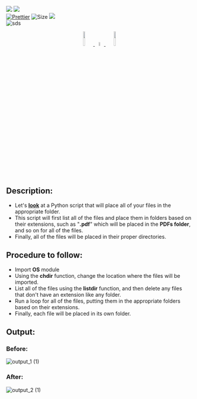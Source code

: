 ![](http://ForTheBadge.com/images/badges/made-with-python.svg)
![](https://forthebadge.com/images/badges/built-by-developers.svg)</br>
[![Prettier](https://img.shields.io/badge/Code%20Style-Prettier-red.svg)](https://github.com/prettier/prettier)
![Size](https://img.shields.io/github/repo-size/Iamtripathisatyam/PC_Cleaner?color=red&label=Repo%20Size%20)
![](https://img.shields.io/tokei/lines/github/Iamtripathisatyam/PC_Cleaner?color=red&label=Lines%20of%20Code)</br>
![sds](https://profile-counter.glitch.me/{PC_Cleaner}/count.svg)

<p align="center">
<a href="https://github.com/Iamtripathisatyam/PC_Cleaner/blob/main/pc_cleaner.py"><img width="10%"src="https://cdn.icon-icons.com/icons2/112/PNG/512/documents_folder_18875.png" /> <img width="5%"src="https://cdn.icon-icons.com/icons2/957/PNG/128/next_icon-icons.com_74443.png" /> <img width="10%"src="https://cdn.icon-icons.com/icons2/548/PNG/512/1455554839_line-60_icon-icons.com_53339.png" /> </a>
</p>

## Description: 
- Let's [**look**](https://github.com/Iamtripathisatyam/PC_Cleaner/blob/main/pc_cleaner.py) at a Python script that will place all of your files in the appropriate folder.
- This script will first list all of the files and place them in folders based on their extensions, such as "**.pdf**" which will be placed in the **PDFs folder**, and so on for all of the files.
- Finally, all of the files will be placed in their proper directories.

## Procedure to follow: 
- Import **OS** module
- Using the **chdir** function, change the location where the files will be imported.
- List all of the files using the **listdir** function, and then delete any files that don't have an extension like any folder.
- Run a loop for all of the files, putting them in the appropriate folders based on their extensions.
- Finally, each file will be placed in its own folder.

## Output: 

### Before:

![output_1 (1)](https://user-images.githubusercontent.com/69134468/127761250-37cc591e-dee3-4778-8291-b29a84289f82.jpg)


### After: 
![output_2 (1)](https://user-images.githubusercontent.com/69134468/127761255-dc0feb9b-478b-4f08-880e-b7b3f69e2280.jpg)

